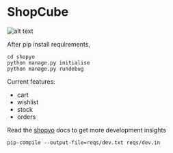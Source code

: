 # ShopCube

![alt text](https://github.com/VaithiSniper/ShopCube/blob/dev/logo.png?raw=true)

After pip install requirements,

```
cd shopyo
python manage.py initialise
python manage.py rundebug
```

Current features:

-  cart
-  wishlist
-  stock
-  orders

Read the [shopyo](https://shopyo.readthedocs.io/en/latest/) docs to get more development insights


```
pip-compile --output-file=reqs/dev.txt reqs/dev.in 
```
